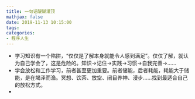 ```yaml
---
title: 一句话醍醐灌顶
mathjax: false
date: 2019-11-13 10:15:00
tags:
categories:
- 程序人生
---
```




- 学习知识有一个陷阱，“仅仅是了解本身就能令人感到满足”。仅仅了解，就认为自己学会了，这是危险的。知识→记住→实践→习惯→自我完善→……
- 学会放松和工作学习，前者甚至更加重要。前者储能，后者耗能，耗能大于储能，是在竭泽而渔。冥想、饮茶、放空、闭目养神、漫步……找到最适合自己的放松方式。
- 